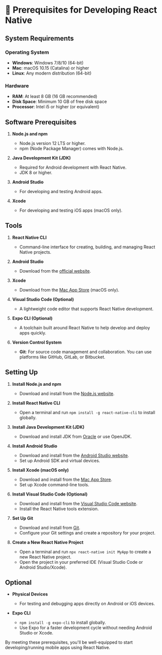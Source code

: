 # 🔖  Prerequisites for Developing React Native

## System Requirements

### Operating System
- **Windows**: Windows 7/8/10 (64-bit)
- **Mac**: macOS 10.15 (Catalina) or higher
- **Linux**: Any modern distribution (64-bit)

### Hardware
- **RAM**: At least 8 GB (16 GB recommended)
- **Disk Space**: Minimum 10 GB of free disk space
- **Processor**: Intel i5 or higher (or equivalent)

## Software Prerequisites
1. **Node.js and npm**
   - Node.js version 12 LTS or higher.
   - npm (Node Package Manager) comes with Node.js.

2. **Java Development Kit (JDK)**
   - Required for Android development with React Native.
   - JDK 8 or higher.

3. **Android Studio**
   - For developing and testing Android apps.

4. **Xcode**
   - For developing and testing iOS apps (macOS only).

## Tools
1. **React Native CLI**
   - Command-line interface for creating, building, and managing React Native projects.

2. **Android Studio**
   - Download from the [official website](https://developer.android.com/studio).

3. **Xcode**
   - Download from the [Mac App Store](https://apps.apple.com/us/app/xcode/id497799835?mt=12) (macOS only).

4. **Visual Studio Code (Optional)**
   - A lightweight code editor that supports React Native development.

5. **Expo CLI (Optional)**
   - A toolchain built around React Native to help develop and deploy apps quickly.

6. **Version Control System**
   - **Git**: For source code management and collaboration. You can use platforms like GitHub, GitLab, or Bitbucket.

## Setting Up
1. **Install Node.js and npm**
   - Download and install from the [Node.js website](https://nodejs.org/).

2. **Install React Native CLI**
   - Open a terminal and run `npm install -g react-native-cli` to install globally.

3. **Install Java Development Kit (JDK)**
   - Download and install JDK from [Oracle](https://www.oracle.com/java/technologies/javase-jdk11-downloads.html) or use OpenJDK.

4. **Install Android Studio**
   - Download and install from the [Android Studio website](https://developer.android.com/studio).
   - Set up Android SDK and virtual devices.

5. **Install Xcode (macOS only)**
   - Download and install from the [Mac App Store](https://apps.apple.com/us/app/xcode/id497799835?mt=12).
   - Set up Xcode command-line tools.

6. **Install Visual Studio Code (Optional)**
   - Download and install from the [Visual Studio Code website](https://code.visualstudio.com/).
   - Install the React Native tools extension.

7. **Set Up Git**
   - Download and install from [Git](https://git-scm.com/).
   - Configure your Git settings and create a repository for your project.

8. **Create a New React Native Project**
   - Open a terminal and run `npx react-native init MyApp` to create a new React Native project.
   - Open the project in your preferred IDE (Visual Studio Code or Android Studio/Xcode).

## Optional
- **Physical Devices**
  - For testing and debugging apps directly on Android or iOS devices.

- **Expo CLI**
  - `npm install -g expo-cli` to install globally.
  - Use Expo for a faster development cycle without needing Android Studio or Xcode.

By meeting these prerequisites, you'll be well-equipped to start developing/running mobile apps using React Native.
